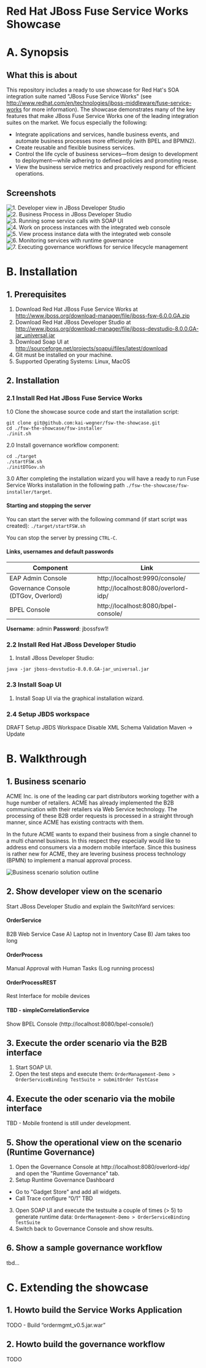 # Red Hat JBoss Fuse Service Works Showcase

# A. Synopsis

## What this is about
This repository includes a ready to use showcase for Red Hat's SOA integration suite named "JBoss Fuse Service Works" (see http://www.redhat.com/en/technologies/jboss-middleware/fuse-service-works for more information). The showcase demonstrates many of the key features that make JBoss Fuse Service Works one of the leading integration suites on the market. We focus especially the following:

* Integrate applications and services, handle business events, and automate business processes more efficiently (with BPEL and BPMN2).
* Create reusable and flexible business services.
* Control the life cycle of business services—from design to development to deployment—while adhering to defined policies and promoting reuse.
* View the business service metrics and proactively respond for efficient operations.


## Screenshots

![1. Developer view in JBoss Developer Studio](./doc/01_jbds_workspace.png)
![2. Business Process in JBoss Developer Studio](./doc/02_jbds_workspace_bpmn.png)
![3. Running some service calls with SOAP UI](./doc/03_testing_with_soap_ui.png)
![4. Work on process instances with the integrated web console](./doc/04_working_with_process_instances.png)
![5. View process instance data with the integrated web console](./doc/05_working_with_process_instances_data.png)
![6. Monitoring services with runtime governance](./doc/06_monitoring_services_with_runtime_governance.png)
![7. Executing governance workflows for service lifecycle management](./doc/07_executing_governance_workflows.png)

# B. Installation

## 1. Prerequisites
1. Download Red Hat JBoss Fuse Service Works at http://www.jboss.org/download-manager/file/jboss-fsw-6.0.0.GA.zip
2. Download Red Hat JBoss Developer Studio at http://www.jboss.org/download-manager/file/jboss-devstudio-8.0.0.GA-jar_universal.jar
3. Download Soap UI at http://sourceforge.net/projects/soapui/files/latest/download
4. Git must be installed on your machine.
5. Supported Operating Systems: Linux, MacOS

## 2. Installation

### 2.1 Install Red Hat JBoss Fuse Service Works

1.0 Clone the showcase source code and start the installation script:

```
git clone git@github.com:kai-wegner/fsw-the-showcase.git
cd ./fsw-the-showcase/fsw-installer
./init.sh
```

2.0 Install governance workflow component:

```
cd ./target
./startFSW.sh
./initDTGov.sh
```


3.0 After completing the installation wizard you will have a ready to run Fuse Service Works installation in the following path `./fsw-the-showcase/fsw-installer/target`.


#### Starting and stopping the server
You can start the server with the following command (if start script was created): `./target/startFSW.sh`

You can stop the server by pressing `CTRL-C`.


#### Links, usernames and default passwords

Component | Link
------------ | -------------
EAP Admin Console | http://localhost:9990/console/
Governance Console (DTGov, Overlord) | http://localhost:8080/overlord-idp/
BPEL Console | http://localhost:8080/bpel-console/

**Username**: admin
**Password**: jbossfsw1!


### 2.2 Install Red Hat JBoss Developer Studio

1. Install JBoss Developer Studio:

```
java -jar jboss-devstudio-8.0.0.GA-jar_universal.jar
```

### 2.3 Install Soap UI

1. Install Soap UI via the graphical installation wizard.


### 2.4 Setup JBDS workspace
DRAFT
Setup JBDS Workspace
Disable XML Schema Validation
Maven -> Update


# B. Walkthrough

## 1. Business scenario
ACME Inc. is one of the leading car part distributors working together with a huge number of retailers. ACME has already implemented the B2B communication with their retailers via Web Service technology. The processing of these B2B order requests is processed in a straight through manner, since ACME has existing contracts with them.

In the future ACME wants to expand their business from a single channel to a multi channel business. In this respect they especially would like to address end consumers via a modern mobile interface. Since this business is rather new for ACME, they are levering business process technology (BPMN) to implement a manual approval process.

![Business scenario solution outline](./doc/00_solution_outline.png)

## 2. Show developer view on the scenario

Start JBoss Developer Studio and explain the SwitchYard services:

#### OrderService
B2B Web Service
Case A) Laptop not in Inventory
Case B) Jam takes too long


#### OrderProcess
Manual Approval with Human Tasks (Log running process)


#### OrderProcessREST
Rest Interface for mobile devices


#### TBD - simpleCorrelationService
Show BPEL Console (http://localhost:8080/bpel-console/)


## 3. Execute the order scenario via the B2B interface
1. Start SOAP UI.
2. Open the test steps and execute them: `OrderManagement-Demo > OrderServiceBinding TestSuite > submitOrder TestCase`

## 4. Execute the oder scenario via the mobile interface
TBD - Mobile frontend is still under development.


## 5. Show the operational view on the scenario (Runtime Governance)
1. Open the Governance Console at http://localhost:8080/overlord-idp/ and open the "Runtime Governance" tab.
2. Setup Runtime Governance Dashboard
  * Go to "Gadget Store" and add all widgets.
  * Call Trace configure “0/1” TBD
3. Open SOAP UI and execute the testsuite a couple of times (> 5) to generate runtime data: `OrderManagement-Demo > OrderServiceBinding TestSuite`
4. Switch back to Governance Console and show results.


## 6. Show a sample governance workflow
tbd…


# C. Extending the showcase

## 1. Howto build the Service Works Application
TODO -  Build “ordermgmt_v0.5.jar.war”

## 2. Howto build the governance workflow
TODO
